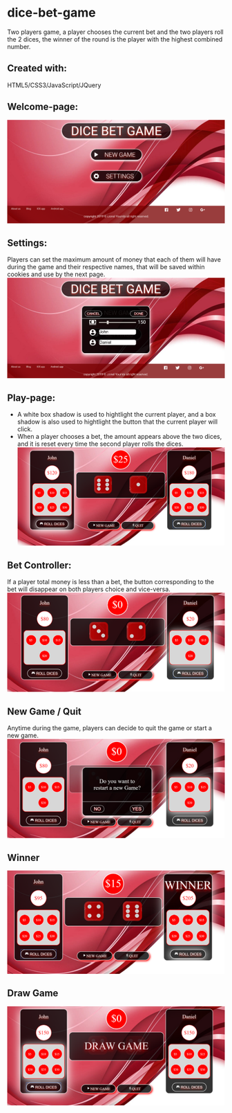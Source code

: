 # dice-bet-game
Two players game, a player chooses the current bet and the two players roll the 2 dices, the winner of the round is the player with the highest combined number.
## Created with: 
HTML5/CSS3/JavaScript/JQuery

## Welcome-page:
![Welcome Page](https://github.com/Nkyoli/dice-bet-game/blob/master/img/welcomePage.PNG)

## Settings:
Players can set the maximum amount of money that each of them will have during the game and their respective names, that will be saved within cookies and use by the next page.
![Settings](https://github.com/Nkyoli/dice-bet-game/blob/master/img/settings.PNG)

## Play-page:
* A white box shadow is used to hightlight the current player, and a box shadow is also used to hightlight the button that the current player will click.
* When a player chooses a bet, the amount appears above the two dices, and it is reset every time the second player rolls the dices.
![Play](https://github.com/Nkyoli/dice-bet-game/blob/master/img/game.PNG)

## Bet Controller:
If a player total money is less than a bet, the button corresponding to the bet will disappear on both players choice and vice-versa.
![Bet Controller](https://github.com/Nkyoli/dice-bet-game/blob/master/img/betController.PNG)

## New Game / Quit
Anytime during the game, players can decide to quit the game or start a new game.
![New Game](https://github.com/Nkyoli/dice-bet-game/blob/master/img/newGame.PNG)

## Winner
![Winner](https://github.com/Nkyoli/dice-bet-game/blob/master/img/winner.PNG)

## Draw Game
![Draw Game](https://github.com/Nkyoli/dice-bet-game/blob/master/img/drawGame.PNG)

